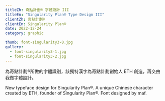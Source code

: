 ```yaml
---
titleZh: 奇點計劃® 字體設計 III
titleEn: "Singularity Plan® Type Design III"
clientZh: 奇點計劃®
clientEn: Singularity Plan®
date: 2022-12-24
category: graphic

thumb: font-singularity3-0.jpg
gallery:
  - font-singularity3-1.jpg
  - font-singularity3-2.jpg
---
```


為奇點計劃®所做的字體識別，該獨特漢字為奇點計劃創始人 ETH 創造，再交由我做字體設計。


<!-- lang -->

New typeface design for Singularity Plan®. A unique Chinese character created by ETH, founder of Singularity Plan®. Font designed by maf.